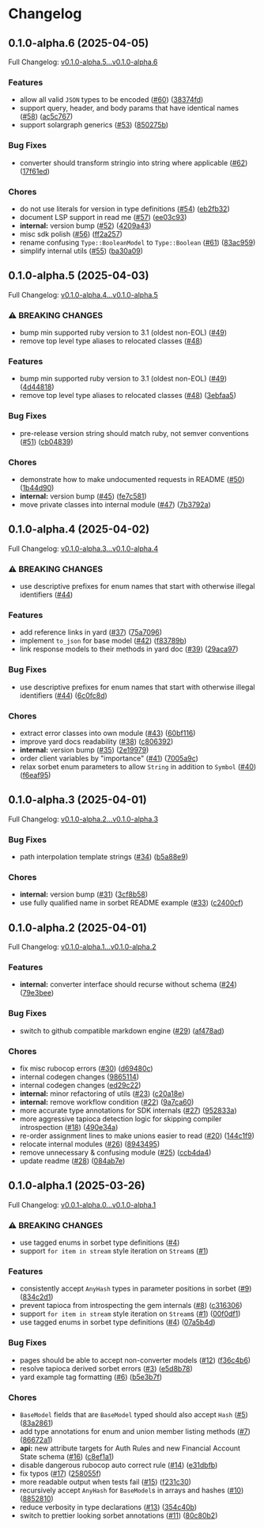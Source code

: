# Changelog

## 0.1.0-alpha.6 (2025-04-05)

Full Changelog: [v0.1.0-alpha.5...v0.1.0-alpha.6](https://github.com/lithic-com/lithic-ruby/compare/v0.1.0-alpha.5...v0.1.0-alpha.6)

### Features

* allow all valid `JSON` types to be encoded ([#60](https://github.com/lithic-com/lithic-ruby/issues/60)) ([38374fd](https://github.com/lithic-com/lithic-ruby/commit/38374fda2d025ac1b6625174619f83262b00c7ac))
* support query, header, and body params that have identical names ([#58](https://github.com/lithic-com/lithic-ruby/issues/58)) ([ac5c767](https://github.com/lithic-com/lithic-ruby/commit/ac5c7672360f3a91fbf1722340faa887df856b31))
* support solargraph generics ([#53](https://github.com/lithic-com/lithic-ruby/issues/53)) ([850275b](https://github.com/lithic-com/lithic-ruby/commit/850275bcbc2d23deda110645faea0e7fa5decae5))


### Bug Fixes

* converter should transform stringio into string where applicable ([#62](https://github.com/lithic-com/lithic-ruby/issues/62)) ([17f61ed](https://github.com/lithic-com/lithic-ruby/commit/17f61ed9dde1a981c145f24ba4d60f46d4f1db9c))


### Chores

* do not use literals for version in type definitions ([#54](https://github.com/lithic-com/lithic-ruby/issues/54)) ([eb2fb32](https://github.com/lithic-com/lithic-ruby/commit/eb2fb32424f211bdeb512139784b34615b5b639c))
* document LSP support in read me ([#57](https://github.com/lithic-com/lithic-ruby/issues/57)) ([ee03c93](https://github.com/lithic-com/lithic-ruby/commit/ee03c93a4e613bfc1a45fdd81bb67d0cca121661))
* **internal:** version bump ([#52](https://github.com/lithic-com/lithic-ruby/issues/52)) ([4209a43](https://github.com/lithic-com/lithic-ruby/commit/4209a435a3515bfa4d84bf2d39c8bc46dd580051))
* misc sdk polish ([#56](https://github.com/lithic-com/lithic-ruby/issues/56)) ([ff2a257](https://github.com/lithic-com/lithic-ruby/commit/ff2a257bf3329e9553dd641b4ecf2f73cdcf7f8e))
* rename confusing `Type::BooleanModel` to `Type::Boolean` ([#61](https://github.com/lithic-com/lithic-ruby/issues/61)) ([83ac959](https://github.com/lithic-com/lithic-ruby/commit/83ac959d8057b053d05e2e063cbc91cb8acdde66))
* simplify internal utils ([#55](https://github.com/lithic-com/lithic-ruby/issues/55)) ([ba30a09](https://github.com/lithic-com/lithic-ruby/commit/ba30a09612a6b36d164b8feea2924e8444413ba5))

## 0.1.0-alpha.5 (2025-04-03)

Full Changelog: [v0.1.0-alpha.4...v0.1.0-alpha.5](https://github.com/lithic-com/lithic-ruby/compare/v0.1.0-alpha.4...v0.1.0-alpha.5)

### ⚠ BREAKING CHANGES

* bump min supported ruby version to 3.1 (oldest non-EOL) ([#49](https://github.com/lithic-com/lithic-ruby/issues/49))
* remove top level type aliases to relocated classes ([#48](https://github.com/lithic-com/lithic-ruby/issues/48))

### Features

* bump min supported ruby version to 3.1 (oldest non-EOL) ([#49](https://github.com/lithic-com/lithic-ruby/issues/49)) ([4d44818](https://github.com/lithic-com/lithic-ruby/commit/4d44818a8195fb8ec30e829cb513b07a09c9196f))
* remove top level type aliases to relocated classes ([#48](https://github.com/lithic-com/lithic-ruby/issues/48)) ([3ebfaa5](https://github.com/lithic-com/lithic-ruby/commit/3ebfaa59516d8f8b810df5441fed33778a5ee24c))


### Bug Fixes

* pre-release version string should match ruby, not semver conventions ([#51](https://github.com/lithic-com/lithic-ruby/issues/51)) ([cb04839](https://github.com/lithic-com/lithic-ruby/commit/cb048393543b826b166c590f63dbfec8019806dd))


### Chores

* demonstrate how to make undocumented requests in README ([#50](https://github.com/lithic-com/lithic-ruby/issues/50)) ([1b44d90](https://github.com/lithic-com/lithic-ruby/commit/1b44d9086244f14706dc69515b43b7278ae081bb))
* **internal:** version bump ([#45](https://github.com/lithic-com/lithic-ruby/issues/45)) ([fe7c581](https://github.com/lithic-com/lithic-ruby/commit/fe7c5819142eb7574afe8a5450d6b368b63564a3))
* move private classes into internal module ([#47](https://github.com/lithic-com/lithic-ruby/issues/47)) ([7b3792a](https://github.com/lithic-com/lithic-ruby/commit/7b3792a4f2f2eec24c83c0e5daca9bd96ba940d8))

## 0.1.0-alpha.4 (2025-04-02)

Full Changelog: [v0.1.0-alpha.3...v0.1.0-alpha.4](https://github.com/lithic-com/lithic-ruby/compare/v0.1.0-alpha.3...v0.1.0-alpha.4)

### ⚠ BREAKING CHANGES

* use descriptive prefixes for enum names that start with otherwise illegal identifiers ([#44](https://github.com/lithic-com/lithic-ruby/issues/44))

### Features

* add reference links in yard ([#37](https://github.com/lithic-com/lithic-ruby/issues/37)) ([75a7096](https://github.com/lithic-com/lithic-ruby/commit/75a70968f724c4551f8138d6e69ba38eddcd6c7a))
* implement `to_json` for base model ([#42](https://github.com/lithic-com/lithic-ruby/issues/42)) ([f83789b](https://github.com/lithic-com/lithic-ruby/commit/f83789b31150bb73f943e313f2126c8523a7920c))
* link response models to their methods in yard doc ([#39](https://github.com/lithic-com/lithic-ruby/issues/39)) ([29aca97](https://github.com/lithic-com/lithic-ruby/commit/29aca97f8d7754f182bb8843212623110a799969))


### Bug Fixes

* use descriptive prefixes for enum names that start with otherwise illegal identifiers ([#44](https://github.com/lithic-com/lithic-ruby/issues/44)) ([6c0fc8d](https://github.com/lithic-com/lithic-ruby/commit/6c0fc8dbdef637f03c4f80171c8f7d38590672b2))


### Chores

* extract error classes into own module ([#43](https://github.com/lithic-com/lithic-ruby/issues/43)) ([60bf116](https://github.com/lithic-com/lithic-ruby/commit/60bf1165c8c5939a884097a2892aa1c968d8d8fc))
* improve yard docs readability ([#38](https://github.com/lithic-com/lithic-ruby/issues/38)) ([c806392](https://github.com/lithic-com/lithic-ruby/commit/c806392316f3be153eda5386f4a886e1b0cfb1bd))
* **internal:** version bump ([#35](https://github.com/lithic-com/lithic-ruby/issues/35)) ([2e19979](https://github.com/lithic-com/lithic-ruby/commit/2e1997954c72bed364c674f019402257348be920))
* order client variables by "importance" ([#41](https://github.com/lithic-com/lithic-ruby/issues/41)) ([7005a9c](https://github.com/lithic-com/lithic-ruby/commit/7005a9c71ef4bab65384b81ea3805029699acbe0))
* relax sorbet enum parameters to allow `String` in addition to `Symbol` ([#40](https://github.com/lithic-com/lithic-ruby/issues/40)) ([f6eaf95](https://github.com/lithic-com/lithic-ruby/commit/f6eaf9570f36f80d72fbbf10a2b5ff6c364d448d))

## 0.1.0-alpha.3 (2025-04-01)

Full Changelog: [v0.1.0-alpha.2...v0.1.0-alpha.3](https://github.com/lithic-com/lithic-ruby/compare/v0.1.0-alpha.2...v0.1.0-alpha.3)

### Bug Fixes

* path interpolation template strings ([#34](https://github.com/lithic-com/lithic-ruby/issues/34)) ([b5a88e9](https://github.com/lithic-com/lithic-ruby/commit/b5a88e924ab324bf8cd12788715f7811ab23d6a0))


### Chores

* **internal:** version bump ([#31](https://github.com/lithic-com/lithic-ruby/issues/31)) ([3cf8b58](https://github.com/lithic-com/lithic-ruby/commit/3cf8b5839cbf0bdb1ed4311c8f62e87ce61c1de3))
* use fully qualified name in sorbet README example ([#33](https://github.com/lithic-com/lithic-ruby/issues/33)) ([c2400cf](https://github.com/lithic-com/lithic-ruby/commit/c2400cf3d3660df01708ef0dcb111475c16b6d23))

## 0.1.0-alpha.2 (2025-04-01)

Full Changelog: [v0.1.0-alpha.1...v0.1.0-alpha.2](https://github.com/lithic-com/lithic-ruby/compare/v0.1.0-alpha.1...v0.1.0-alpha.2)

### Features

* **internal:** converter interface should recurse without schema ([#24](https://github.com/lithic-com/lithic-ruby/issues/24)) ([79e3bee](https://github.com/lithic-com/lithic-ruby/commit/79e3beed6781f642b3a92d8a8b8f87e58769b6d6))


### Bug Fixes

* switch to github compatible markdown engine ([#29](https://github.com/lithic-com/lithic-ruby/issues/29)) ([af478ad](https://github.com/lithic-com/lithic-ruby/commit/af478ad01947caaa51819d43b6e2913a77504f5e))


### Chores

* fix misc rubocop errors ([#30](https://github.com/lithic-com/lithic-ruby/issues/30)) ([d69480c](https://github.com/lithic-com/lithic-ruby/commit/d69480cbf8c90cf2c7a122889de178dd2b3954a5))
* internal codegen changes ([9865114](https://github.com/lithic-com/lithic-ruby/commit/9865114d89129552f76e5c81769e8214c2a09266))
* internal codegen changes ([ed29c22](https://github.com/lithic-com/lithic-ruby/commit/ed29c226a417d498b6afe65296a87e837e4016f7))
* **internal:** minor refactoring of utils ([#23](https://github.com/lithic-com/lithic-ruby/issues/23)) ([c20a18e](https://github.com/lithic-com/lithic-ruby/commit/c20a18e7c48cb57c4fd59a00d65c9db9f8da92f1))
* **internal:** remove workflow condition ([#22](https://github.com/lithic-com/lithic-ruby/issues/22)) ([9a7ca60](https://github.com/lithic-com/lithic-ruby/commit/9a7ca608e1a6f321f38ae3e3d2508d879e93a805))
* more accurate type annotations for SDK internals ([#27](https://github.com/lithic-com/lithic-ruby/issues/27)) ([952833a](https://github.com/lithic-com/lithic-ruby/commit/952833a2ad4b14ff490cf2bb33dcdc4630e93331))
* more aggressive tapioca detection logic for skipping compiler introspection ([#18](https://github.com/lithic-com/lithic-ruby/issues/18)) ([490e34a](https://github.com/lithic-com/lithic-ruby/commit/490e34a34f635430ad006d0ee31438139a0afc3a))
* re-order assignment lines to make unions easier to read ([#20](https://github.com/lithic-com/lithic-ruby/issues/20)) ([144c1f9](https://github.com/lithic-com/lithic-ruby/commit/144c1f900f5b8d6db914722f00070f76058c2377))
* relocate internal modules ([#26](https://github.com/lithic-com/lithic-ruby/issues/26)) ([8943495](https://github.com/lithic-com/lithic-ruby/commit/89434958a333ac17cb6c85c81328f1f15182507f))
* remove unnecessary & confusing module ([#25](https://github.com/lithic-com/lithic-ruby/issues/25)) ([ccb4da4](https://github.com/lithic-com/lithic-ruby/commit/ccb4da42fe8b083ebaf27a8172c05f883281cdee))
* update readme ([#28](https://github.com/lithic-com/lithic-ruby/issues/28)) ([084ab7e](https://github.com/lithic-com/lithic-ruby/commit/084ab7e139a0063233f7976973205ecaed7253d4))

## 0.1.0-alpha.1 (2025-03-26)

Full Changelog: [v0.0.1-alpha.0...v0.1.0-alpha.1](https://github.com/lithic-com/lithic-ruby/compare/v0.0.1-alpha.0...v0.1.0-alpha.1)

### ⚠ BREAKING CHANGES

* use tagged enums in sorbet type definitions ([#4](https://github.com/lithic-com/lithic-ruby/issues/4))
* support `for item in stream` style iteration on `Stream`s ([#1](https://github.com/lithic-com/lithic-ruby/issues/1))

### Features

* consistently accept `AnyHash` types in parameter positions in sorbet ([#9](https://github.com/lithic-com/lithic-ruby/issues/9)) ([834c2d1](https://github.com/lithic-com/lithic-ruby/commit/834c2d14e78c83e2beb2675d7bd4a8da32aca4be))
* prevent tapioca from introspecting the gem internals ([#8](https://github.com/lithic-com/lithic-ruby/issues/8)) ([c316306](https://github.com/lithic-com/lithic-ruby/commit/c316306e82fd376e92e54844661dc0dc3b901a7f))
* support `for item in stream` style iteration on `Stream`s ([#1](https://github.com/lithic-com/lithic-ruby/issues/1)) ([00f0df1](https://github.com/lithic-com/lithic-ruby/commit/00f0df1b9d34605a6c40b52dd35ca0603e7876ac))
* use tagged enums in sorbet type definitions ([#4](https://github.com/lithic-com/lithic-ruby/issues/4)) ([07a5b4d](https://github.com/lithic-com/lithic-ruby/commit/07a5b4dab5793761618a02a0ea791e222973b0f8))


### Bug Fixes

* pages should be able to accept non-converter models ([#12](https://github.com/lithic-com/lithic-ruby/issues/12)) ([f36c4b6](https://github.com/lithic-com/lithic-ruby/commit/f36c4b62aa3bc4f783110bfd635feba14bb0891e))
* resolve tapioca derived sorbet errors ([#3](https://github.com/lithic-com/lithic-ruby/issues/3)) ([e5d8b78](https://github.com/lithic-com/lithic-ruby/commit/e5d8b78632b38867f2cfa79aaf1ba06f0a5e0e73))
* yard example tag formatting ([#6](https://github.com/lithic-com/lithic-ruby/issues/6)) ([b5e3b7f](https://github.com/lithic-com/lithic-ruby/commit/b5e3b7feda9be01ee2026a4093c49e406af67e96))


### Chores

* `BaseModel` fields that are `BaseModel` typed should also accept `Hash` ([#5](https://github.com/lithic-com/lithic-ruby/issues/5)) ([83a2861](https://github.com/lithic-com/lithic-ruby/commit/83a286144f2469ec0d90c93144201e8626656543))
* add type annotations for enum and union member listing methods ([#7](https://github.com/lithic-com/lithic-ruby/issues/7)) ([86672a1](https://github.com/lithic-com/lithic-ruby/commit/86672a1faea539aaf14c637f48c63205e8588734))
* **api:** new attribute targets for Auth Rules and new Financial Account State schema ([#16](https://github.com/lithic-com/lithic-ruby/issues/16)) ([c8ef1a1](https://github.com/lithic-com/lithic-ruby/commit/c8ef1a11fef96c3e806d0a696c8ac901e3eddbdd))
* disable dangerous rubocop auto correct rule ([#14](https://github.com/lithic-com/lithic-ruby/issues/14)) ([e31dbfb](https://github.com/lithic-com/lithic-ruby/commit/e31dbfb6c109e1777c7ded5d6d6e77ca3293990d))
* fix typos ([#17](https://github.com/lithic-com/lithic-ruby/issues/17)) ([258055f](https://github.com/lithic-com/lithic-ruby/commit/258055fc6d742413ab4e6dc845d5cdad410f3ce9))
* more readable output when tests fail ([#15](https://github.com/lithic-com/lithic-ruby/issues/15)) ([f231c30](https://github.com/lithic-com/lithic-ruby/commit/f231c3096d9e666896d514ec6fb9b5863c5acd86))
* recursively accept `AnyHash` for `BaseModel`s in arrays and hashes ([#10](https://github.com/lithic-com/lithic-ruby/issues/10)) ([8852810](https://github.com/lithic-com/lithic-ruby/commit/8852810fa3e990794d5e655bbfe953132bcb6614))
* reduce verbosity in type declarations ([#13](https://github.com/lithic-com/lithic-ruby/issues/13)) ([354c40b](https://github.com/lithic-com/lithic-ruby/commit/354c40b1dc4a23446314176f768322ea15d9abc9))
* switch to prettier looking sorbet annotations ([#11](https://github.com/lithic-com/lithic-ruby/issues/11)) ([80c80b2](https://github.com/lithic-com/lithic-ruby/commit/80c80b2eb0bd921b9a029253484d3bf61724cea2))
